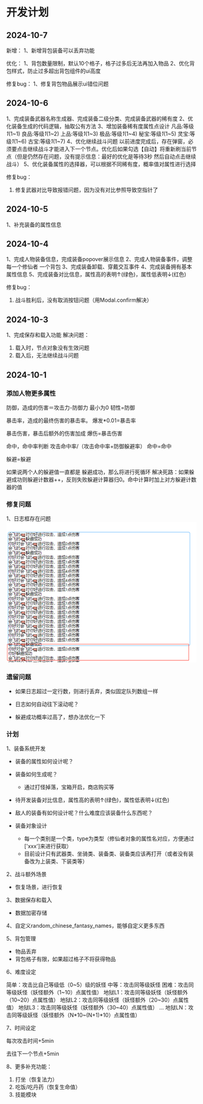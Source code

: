 # 开发计划

## 2024-10-7

新增：
1、新增背包装备可以丢弃功能

优化：
1、背包数量限制，默认10个格子，格子过多后无法再加入物品
2、优化背包样式，防止过多超出背包组件的ui高度

修复bug：
1、修复背包物品展示ui错位问题

## 2024-10-6
1、完成装备武器名称生成器、完成装备二级分类、完成装备武器的稀有度
2、优化装备生成的代码逻辑，抽取公有方法
3、增加装备稀有度属性点设计
凡品:等级*1*(1~1)
良品:等级*1*(1~2)
上品:等级*1*(1~3)
极品:等级*1*(1~4)
秘宝:等级*1*(1~5)
灵宝:等级*1*(1~6)
古宝:等级*1*(1~7)
4、优化继续战斗问题
以前进度完成后，存在弹窗，必须要点击继续战斗才能进入下一个节点。优化后如果勾选【自动】将重新刷当前节点（但是仍然存在问题，没有提示信息：最好的优化是等待3秒 然后自动点击继续战斗）
5、优化装备属性的选择器，可以根据不同稀有度，概率值对属性进行选择

修复bug：
1. 修复武器对比导致报错问题，因为没有对比参照导致空指针了

## 2024-10-5
1、补充装备的属性信息

## 2024-10-4
1、完成人物装备信息，完成装备popover展示信息
2、完成人物装备事件，调整每一个修仙者 一个背包
3、完成装备卸载、穿戴交互事件
4、完成装备拥有基本属性信息
5、完成装备对比信息，属性高的表明↑(绿色)，属性低表明↓(红色)

修复bug：
1. 战斗胜利后，没有取消按钮问题（用Modal.confirm解决）

## 2024-10-3

1、完成保存和载入功能
解决问题：
1. 载入时，节点对象没有生效问题
2. 载入后，无法继续战斗问题


## 2024-10-1

### 添加人物更多属性

防御，造成的伤害＝攻击力-防御力  最小为0
韧性=防御

暴击率，造成的最终伤害的暴击率。
爆发*0.01=暴击率

暴击伤害，暴击后额外的伤害加成
爆伤=暴击伤害

命中，命中率判断 攻击命中率/（攻击命中率+防御躲避率）
命中=命中

躲避=躲避

如果说两个人的躲避值一直都是 躲避成功，那么将进行死循环
解决死路：如果躲避成功则躲避计数器++，反则失败躲避计算器归0。命中计算时加上对方躲避计数器的值

### 修复问题

1、日志框存在问题
![img.png](./img/img.png)


### 遗留问题

* 如果日志超过一定行数，则进行丢弃，类似固定队列数组一样

* 日志如何自动往下滚动呢？

* 躲避成功概率过高了，想办法优化一下

### 计划

1、装备系统开发

* 装备的属性如何设计呢？

* 装备如何生成呢？
  * 通过打怪掉落，宝箱开启，商店购买等
* 待开发装备对比信息，属性高的表明↑(绿色)，属性低表明↓(红色)

* 敌人的装备有如何设计呢？什么难度应该装备什么东西呢？
* 装备对象设计
  * 每一个类别是一个类，type为类型（修仙者对象的属性名对应，方便通过['xxx']来进行获取）
  * 目前设计只有武器类、坐骑类、装备类、装备类应该再打开（或者没有装备改为上装类、下装类等）

2、战斗额外场景

* 恢复场景，进行恢复

3、数据保存和载入

* 数据加密存储


4、自定义random_chinese_fantasy_names，能够自定义更多东西

5、背包管理

* 物品丢弃
* 背包格子有限，如果超过格子不将获得物品


6、难度设定

简单：攻击比自己等级低（0~5）级的妖怪
中等：攻击同等级妖怪
困难：攻击同等级妖怪（妖怪额外（1~10）点属性值）
地狱L1：攻击同等级妖怪（妖怪额外（10~20）点属性值）
地狱L2：攻击同等级妖怪（妖怪额外（20~30）点属性值）
地狱L3：攻击同等级妖怪（妖怪额外（30~40）点属性值）
...
地狱LN：攻击同等级妖怪（妖怪额外（N*10~(N+1)*10）点属性值）

7、时间设定

每次攻击时间+5min

去往下一个节点+5min

8、更多补充功能：
1. 打坐（恢复法力）
2. 吃饭/吃丹药（恢复生命值）
3. 技能模块